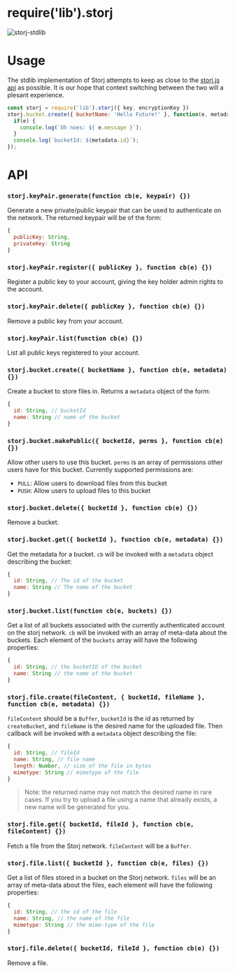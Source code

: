 require('lib').storj
====================

![storj-stdlib](http://i.imgur.com/yVPR6Bi.png)

# Usage

The stdlib implementation of Storj attempts to keep as close to the [storj.js api](https://github.com/storj/storj.js) as possible. It is our hope that context switching between the two will a plesant experience.

```js
const storj = require('lib').storj({ key, encryptionKey })
storj.bucket.create({ bucketName: 'Hello Future!' }, function(e, metadata) {
  if(e) {
    console.log(`Oh noes: ${ e.message }`);
  }
  console.log(`bucketId: ${metadata.id}`);
});
```

# API

### `storj.keyPair.generate(function cb(e, keypair) {})`

Generate a new private/public keypair that can be used to authenticate on the network. The returned keypair will be of the form:

```js
{
  publicKey: String,
  privateKey: String
}
```

### `storj.keyPair.register({ publicKey }, function cb(e) {})`

Register a public key to your account, giving the key holder admin rights to the account.

### `storj.keyPair.delete({ publicKey }, function cb(e) {})`

Remove a public key from your account.

### `storj.keyPair.list(function cb(e) {})`

List all public keys registered to your account.

### `storj.bucket.create({ bucketName }, function cb(e, metadata) {})`

Create a bucket to store files in. Returns a `metadata` object of the form:

```js
{
  id: String, // bucketId
  name: String // name of the bucket
}
```

### `storj.bucket.makePublic({ bucketId, perms }, function cb(e) {})`

Allow other users to use this bucket. `perms` is an array of permissions other users have for this bucket. Currently supported permissions are:

* `PULL`: Allow users to download files from this bucket
* `PUSH`: Allow users to upload files to this bucket

### `storj.bucket.delete({ bucketId }, function cb(e) {})`

Remove a bucket.

### `storj.bucket.get({ bucketId }, function cb(e, metadata) {})`

Get the metadata for a bucket. `cb` will be invoked with a `metadata` object describing the bucket:

```js
{
  id: String, // The id of the bucket
  name: String // The name of the bucket
}
```

### `storj.bucket.list(function cb(e, buckets) {})`

Get a list of all buckets associated with the currently authenticated account on the storj network. `cb` will be invoked with an array of meta-data about the buckets. Each element of the `buckets` array will have the following properties:

```js
{
  id: String, // the bucketID of the bucket
  name: String // the name of the bucket
}
```

### `storj.file.create(fileContent, { bucketId, fileName }, function cb(e, metadata) {})`

`fileContent` should be a `Buffer`, `bucketId` is the id as returned by `createBucket`, and `fileName` is the desired name for the uploaded file. Then callback will be invoked with a `metadata` object describing the file:

```js
{
  id: String, // fileId
  name: String, // file name
  length: Number, // size of the file in bytes
  mimetype: String // mimetype of the file
}
```

> Note: the returned name may not match the desired name in rare cases. If you try to upload a file using a name that already exists, a new name will be generated for you.

### `storj.file.get({ bucketId, fileId }, function cb(e, fileContent) {})`

Fetch a file from the Storj network. `fileContent` will be a `Buffer`.

### `storj.file.list({ bucketId }, function cb(e, files) {})`

Get a list of files stored in a bucket on the Storj network. `files` will be an array of meta-data about the files, each element will have the following properties:

```js
{
  id: String, // the id of the file
  name: String, // the name of the file
  mimetype: String // the mime-type of the file
}
```

### `storj.file.delete({ bucketId, fileId }, function cb(e) {})`

Remove a file.
